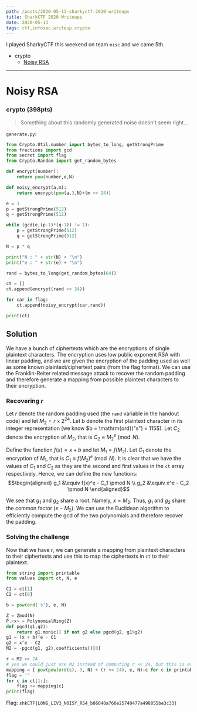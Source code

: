 ```yaml
---
path: /posts/2020-05-13-sharkyctf-2020-writeups
title: SharkCTF 2020 Writeups
date: 2020-05-13
tags: ctf,infosec,writeup,crypto
---
```


I played SharkyCTF this weekend on team `misc` and we came 5th.

- crypto
    - [Noisy RSA](#noisy-rsa)


---

# Noisy RSA <a name="noisy-rsa"></a>

### crypto (398pts)

> Something about this randomly generated noise doesn't seem right...

`generate.py`:

```python
from Crypto.Util.number import bytes_to_long, getStrongPrime
from fractions import gcd
from secret import flag
from Crypto.Random import get_random_bytes

def encrypt(number):
	return pow(number,e,N)

def noisy_encrypt(a,m):
	return encrypt(pow(a,3,N)+(m << 24))

e = 3
p = getStrongPrime(512)
q = getStrongPrime(512)

while (gcd(e,(p-1)*(q-1)) != 1):
	p = getStrongPrime(512)
	q = getStrongPrime(512)

N = p * q

print("N : " + str(N) + "\n")
print("e : " + str(e) + "\n")

rand = bytes_to_long(get_random_bytes(64))

ct = []
ct.append(encrypt(rand << 24))

for car in flag:
	ct.append(noisy_encrypt(car,rand))

print(ct)
```

## Solution

We have a bunch of ciphertexts which are the encryptions of single plaintext characters. The encryption uses low public exponent RSA with linear padding, and we are given the encryption of the padding used as well as some known plaintext/ciphertext pairs (from the flag format). We can use the Franklin-Reiter related message attack to recover the random padding and therefore generate a mapping from possible plaintext characters to their encryption.

### Recovering $r$

Let $r$ denote the random padding used (the `rand` variable in the handout code) and let $M_2 = r \times 2^{24}$. Let $b$ denote the first plaintext character in its integer representation (we know $b = \mathrm{ord}("s") = 115$). Let $C_2$ denote the encryption of $M_2$, that is $C_2 \equiv M_2^e \pmod N$.

Define the function $f(x) = x + b$ and let $M_1 = f(M_2)$. Let $C_1$ denote the encryption of $M_1$, that is $C_1 \equiv f(M_2)^e \pmod N$. It is clear that we have the values of $C_1$ and $C_2$ as they are the second and first values in the `ct` array respectively. Hence, we can define the new functions:
$$\begin{aligned} g_1 &\equiv f(x)^e - C_1 \pmod N \\ g_2 &\equiv x^e - C_2 \pmod N \end{aligned}$$

We see that $g_1$ and $g_2$ share a root. Namely, $x = M_2$. Thus, $g_1$ and $g_2$ share the common factor $(x - M_2)$. We can use the Euclidean algorithm to efficiently compute the gcd of the two polynomials and therefore recover the padding.

### Solving the challenge

Now that we have $r$, we can generate a mapping from plaintext characters to their ciphertexts and use this to map the ciphertexts in `ct` to their plaintext.

```python
from string import printable
from values import ct, N, e

C1 = ct[1]
C2 = ct[0]

b = pow(ord('s'), e, N)

Z = Zmod(N)
P.<x> = PolynomialRing(Z)
def pgcd(g1,g2):
    return g1.monic() if not g2 else pgcd(g2, g1%g2)
g1 = (x + b)^e - C1
g2 = x^e - C2
M2 = -pgcd(g1, g2).coefficients()[0]

r = M2 >> 24
# yes we could just use M2 instead of computing r << 24, but this is easier to understand
mapping = { pow(pow(ord(c), 3, N) + (r << 24), e, N):c for c in printable }
flag = ''
for c in ct[1:]:
    flag += mapping[c]
print(flag)
```

Flag: `shkCTF{L0NG_LIV3_N0ISY_RS4_b86040a760e25740477a498855be3c33}`
